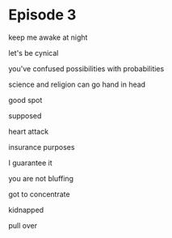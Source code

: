 # Episode 3

keep me awake at night

let's be cynical

you've confused possibilities with probabilities

science and religion can go hand in head

good spot

supposed

heart attack

insurance purposes

I guarantee it

you are not bluffing

got to concentrate

kidnapped

pull over